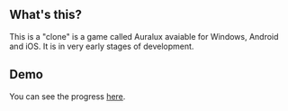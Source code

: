 What's this?
-------------
This is a "clone" is a game called Auralux avaiable for Windows, Android and iOS. It is in very early stages of development.


Demo
----
You can see the progress <a href="http://sam152.github.io/Sams-Auralux-Clone/">here</a>.